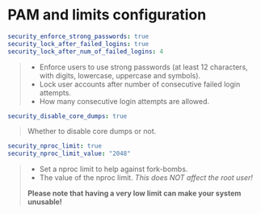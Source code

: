# PAM and limits configuration

```yaml
security_enforce_strong_passwords: true
security_lock_after_failed_logins: true
security_lock_after_num_of_failed_logins: 4
```

> - Enforce users to use strong passwords (at least 12 characters, with digits, lowercase, uppercase and symbols).
> - Lock user accounts after number of consecutive failed login attempts.
> - How many consecutive login attempts are allowed.

```yaml
security_disable_core_dumps: true
```

> Whether to disable core dumps or not.

```yaml
security_nproc_limit: true
security_nproc_limit_value: "2048"
```

> - Set a nproc limit to help against fork-bombs.
> - The value of the nproc limit. _This does NOT affect the root user!_
>
> **Please note that having a very low limit can make your system unusable!**

